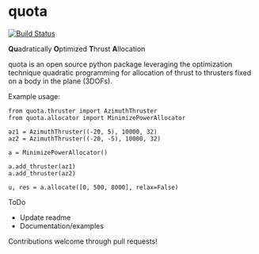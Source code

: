 # quota 

[![Build Status](https://travis-ci.org/freol35241/quota.svg?branch=master)](https://travis-ci.org/freol35241/quota)

**Qu**adratically **O**ptimized **T**hrust **A**llocation 

quota is an open source python package leveraging the optimization technique quadratic programming for allocation of thrust to thrusters fixed on a body in the plane (3DOFs). 

Example usage:

    from quota.thruster import AzimuthThruster
    from quota.allocator import MinimizePowerAllocator
    
    az1 = AzimuthThruster((-20, 5), 10000, 32)
    az2 = AzimuthThruster((-20, -5), 10000, 32)

    a = MinimizePowerAllocator()
    
    a.add_thruster(az1)
    a.add_thruster(az2)
    
    u, res = a.allocate([0, 500, 8000], relax=False)

ToDo

* Update readme
* Documentation/examples

Contributions welcome through pull requests!
